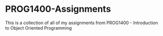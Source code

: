 # PROG1400-Assignments
This is a collection of all of my assignments from PROG1400 - Introduction to Object Oriented Programming
